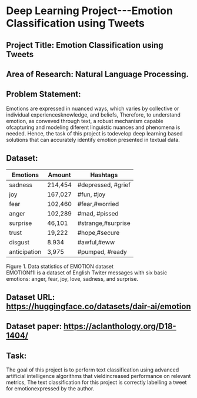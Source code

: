 # Deep Learning Project---Emotion Classification using Tweets
## Project Title: Emotion Classification using Tweets
## Area of Research: Natural Language Processing.
## Problem Statement:   

Emotions are expressed in nuanced ways, which varies by collective or individual experiencesknowledge, and beliefs, Therefore, to understand emotion, as conveved through text, a robust mechanism capable ofcapturing and modeling diferent linguistic nuances and phenomena is needed. Hence, the task of this project is todevelop deep learning based solutions that can accurately identify emotion presented in textual data.  

## Dataset:

|Emotions | Amount | Hashtags|
|---------|--------|---------|
|sadness | 214,454 | #depressed, #grief|
|joy | 167,027 | #fun, #joy|
|fear | 102,460 | #fear,#worried|
|anger | 102,289 | #mad, #pissed|
|surprise | 46,101 | #strange,#surprise|
|trust | 19,222 | #hope,#secure|
|disgust | 8.934 | #awful,#eww|
|anticipation | 3,975 | #pumped, #ready|
Figure 1. Data statistics of EMOTlON dataset  
EMOTIONf1l is a dataset of English Twiter messages with six basic emotions: anger, fear, joy, love, sadness, and surprise.

## Dataset URL: https://huggingface.co/datasets/dair-ai/emotion
## Dataset paper: https://aclanthology.org/D18-1404/
## Task: 
The goal of this project is to perform text classification using advanced artificial intelligence algorithms that vieldincreased performance on relevant metrics, The text classification for this project is correctly labelling a tweet for emotionexpressed by the author.
